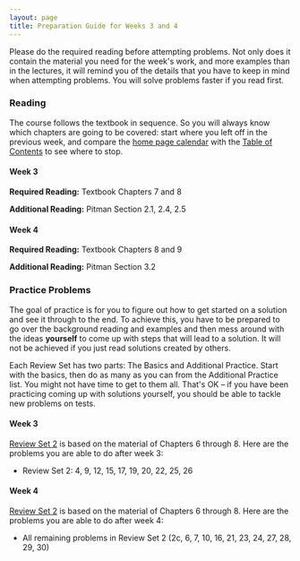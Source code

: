 ```yaml
---
layout: page
title: Preparation Guide for Weeks 3 and 4
---
```


Please do the required reading before attempting problems. Not only does it contain the material you need for the week's work, and more examples than in the lectures, it will remind you of the details that you have to keep in mind when attempting problems. You will solve problems faster if you read first.

### Reading ###

The course follows the textbook in sequence. So you will always know which chapters are going to be covered: start where you left off in the previous week, and compare the [home page calendar](http://prob140.org/) with the [Table of Contents](http://prob140.org/textbook/README) to see where to stop.

#### Week 3 ####
**Required Reading:** Textbook Chapters 7 and 8

**Additional Reading:** Pitman Section 2.1, 2.4, 2.5

#### Week 4 ####
**Required Reading:** Textbook Chapters 8 and 9  

**Additional Reading:** Pitman Section 3.2

### Practice Problems ###
The goal of practice is for you to figure out how to get started on a solution and see it through to the end. To achieve this, you have to be prepared to go over the background reading and examples and then mess around with the ideas **yourself** to come up with steps that will lead to a solution. It will not be achieved if you just read solutions created by others.

Each Review Set has two parts: The Basics and Additional Practice. Start with the basics, then do as many as you can from the Additional Practice list. You might not have time to get to them all. That's OK – if you have been practicing coming up with solutions yourself, you should be able to tackle new problems on tests.

#### Week 3 ####
[Review Set 2](http://prob140.org/textbook/Chapter_08/04_Review_Problems_Set_2.html) is based on the material of Chapters 6 through 8. Here are the problems you are able to do after week 3:
- Review Set 2: 4, 9, 12, 15, 17, 19, 20, 22, 25, 26 

#### Week 4 ####
[Review Set 2](http://prob140.org/textbook/Chapter_08/04_Review_Problems_Set_2.html) is based on the material of Chapters 6 through 8. Here are the problems you are able to do after week 4:
- All remaining problems in Review Set 2 (2c, 6, 7, 10, 16, 21, 23, 24, 27, 28, 29, 30)

